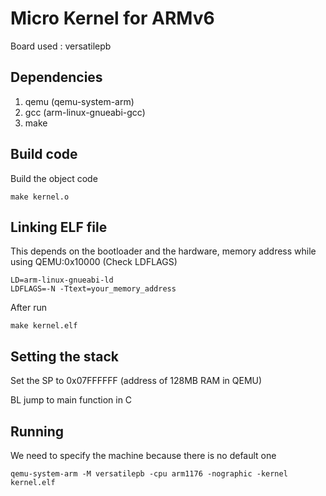 # Micro Kernel for ARMv6
Board used : versatilepb
## Dependencies
<ol>
<li> qemu (qemu-system-arm)
<li> gcc (arm-linux-gnueabi-gcc)
<li> make
</ol>

## Build code
Build the object code
```
make kernel.o
```
## Linking ELF file
This depends on the bootloader and the hardware, memory address while using QEMU:0x10000 (Check LDFLAGS)
```
LD=arm-linux-gnueabi-ld
LDFLAGS=-N -Ttext=your_memory_address
```

After run 
```
make kernel.elf
```

## Setting the stack
Set the SP to 0x07FFFFFF (address of 128MB RAM in QEMU)

BL jump to main function in C

## Running 
We need to specify the machine because there is no default one
```
qemu-system-arm -M versatilepb -cpu arm1176 -nographic -kernel kernel.elf
```